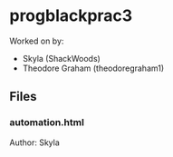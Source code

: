 # progblackprac3

Worked on by:
- Skyla (ShackWoods)
- Theodore Graham (theodoregraham1)

## Files

### automation.html
Author: Skyla